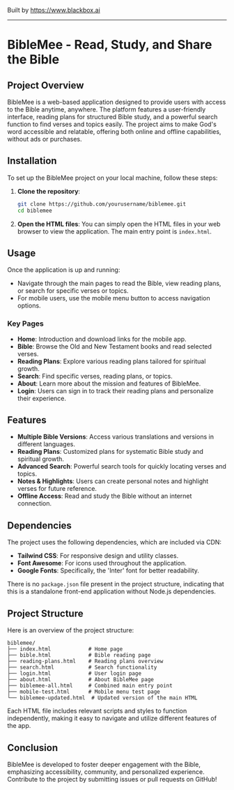 
Built by https://www.blackbox.ai

---

# BibleMee - Read, Study, and Share the Bible

## Project Overview
BibleMee is a web-based application designed to provide users with access to the Bible anytime, anywhere. The platform features a user-friendly interface, reading plans for structured Bible study, and a powerful search function to find verses and topics easily. The project aims to make God's word accessible and relatable, offering both online and offline capabilities, without ads or purchases.

## Installation
To set up the BibleMee project on your local machine, follow these steps:

1. **Clone the repository**:
   ```bash
   git clone https://github.com/yourusername/biblemee.git
   cd biblemee
   ```

2. **Open the HTML files**:
   You can simply open the HTML files in your web browser to view the application. The main entry point is `index.html`.

## Usage
Once the application is up and running:
- Navigate through the main pages to read the Bible, view reading plans, or search for specific verses or topics.
- For mobile users, use the mobile menu button to access navigation options.

### Key Pages
- **Home**: Introduction and download links for the mobile app.
- **Bible**: Browse the Old and New Testament books and read selected verses.
- **Reading Plans**: Explore various reading plans tailored for spiritual growth.
- **Search**: Find specific verses, reading plans, or topics.
- **About**: Learn more about the mission and features of BibleMee.
- **Login**: Users can sign in to track their reading plans and personalize their experience.

## Features
- **Multiple Bible Versions**: Access various translations and versions in different languages.
- **Reading Plans**: Customized plans for systematic Bible study and spiritual growth.
- **Advanced Search**: Powerful search tools for quickly locating verses and topics.
- **Notes & Highlights**: Users can create personal notes and highlight verses for future reference.
- **Offline Access**: Read and study the Bible without an internet connection.

## Dependencies
The project uses the following dependencies, which are included via CDN:
- **Tailwind CSS**: For responsive design and utility classes.
- **Font Awesome**: For icons used throughout the application.
- **Google Fonts**: Specifically, the 'Inter' font for better readability.

There is no `package.json` file present in the project structure, indicating that this is a standalone front-end application without Node.js dependencies.

## Project Structure
Here is an overview of the project structure:

```
biblemee/
├── index.html            # Home page
├── bible.html            # Bible reading page
├── reading-plans.html    # Reading plans overview
├── search.html           # Search functionality
├── login.html            # User login page
├── about.html            # About BibleMee page
├── biblemee-all.html     # Combined main entry point
├── mobile-test.html      # Mobile menu test page
└── biblemee-updated.html  # Updated version of the main HTML
```

Each HTML file includes relevant scripts and styles to function independently, making it easy to navigate and utilize different features of the app.

## Conclusion
BibleMee is developed to foster deeper engagement with the Bible, emphasizing accessibility, community, and personalized experience. Contribute to the project by submitting issues or pull requests on GitHub!